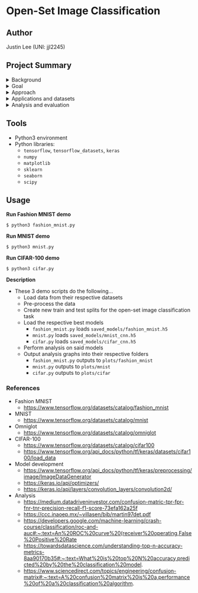 # Open-Set Image Classification

## Author

Justin Lee (UNI: jjl2245)

## Project Summary

<details><summary>Background</summary>
<p>

Classification tasks require a model to learn how to take an input and assign it a label. Most classification tasks are closed-set classification tasks; in other words, the model assumes that the test data contains the same set of labels as the train data. The major shortcoming of this approach is real-world applicability: in many real-world problems, we may never be able to foresee and exhaust all possible classes during training. Open-set classifiers, on the other hand, acknowledge an incomplete knowledge of the label space and are classifiers that can reject the input and label it as “unknown” rather than assigning it an incorrect label. 

</p>
</details>

<details><summary>Goal</summary>
<p>

- Tackle the open-set image classification problem by building open-set image classification models that can not only accurately classify images from known classes, but also accurately reject images from unknown classes. 

</p>
</details>

<details><summary>Approach</summary>
<p>

- The methodology implemented and tested in this project is to first build a neural net to classify the known classes with a softmax output as its final layer. Then, use a constant confidence threshold function to either accept the prediction or reject it and output “unknown.” The way the threshold function works would be to look at the softmax output, and if none of the labels have confidence greater or equal to the threshold, reject the prediction and label it as “unknown.”

</p>
</details>

<details><summary>Applications and datasets</summary>
<p>

- In this project, I implemented the above approach and analyzde the feasibility and performance of the approach in 3 different applications:
    - Application 1: Clothing image classification
        - Fashion MNIST dataset contains 28x28 grayscale images of fashion items coming from 10 classes. To turn this into an open-set image classification problem, 5 of the classes will be left out during training and designated as “unknown.” The model will see the other 5 classes during training. 
    - Application 2: Handwritten characters classification
        - MNIST dataset contains 28x28 grayscale images of handwritten digits coming from 10 classes. To turn this into an open-set image classification problem, the model will be trained on the 10 MNIST classes. The “unknown” classes will come from the Omniglot dataset which contains handwritten characters from 1623 classes.
    - Application 3: Real-world color image classification
        - CIFAR-100 dataset contains 32x32 color images of various real-world objects such as flowers, cars, furniture, etc. and contains examples from 100 classes. To turn this into an open-set image classification problem, 50 of the classes will be the “unknown” classes and the model will see the other 50 classes during training. 

</p>
</details>

<details><summary>Analysis and evaluation</summary>
<p>

- An important part of this project was evaluating the performance of my models and efficacy of my approach for open-set image classification. Analysis was done as follows:
    - First, I measured accuracy when distinguishing between known and unknown classes for various threshold values used by the threshold function. This boils down to a binary classification problem: given an input, did the model correctly classify it as known/unknown? When analyzing this as a binary classification problem, I computed True positive rate, True negative rate, False positive rate, False negative rate for various thresholds. With these, I also plotted an ROC curve and DET curve to succinctly describe the aforementioned rates for various thresholds used by the threshold function. 
    - Second, it is important to measure known-class identification accuracy: for the inputs correctly labeled as one of the “known” classes, did it label it as the correct “known” class? I produced a confusion matrix here, which shows which classes were confused easily with each other. 
    - Finally, I measured top-N accuracy for known-class identification accuracy. For example, top-3 accuracy is the accuracy of the model where the true class label matches the model’s top 3 predictions. I was able to see for which N (if any), the models reach 100% top-N accuracy. 
 
</p>
</details>


## Tools

- Python3 environment
- Python libraries: 
    - ```tensorflow```, ```tensorflow_datasets```, ```keras```
    - ```numpy```
    - ```matplotlib```
    - ```sklearn```
    - ```seaborn```
    - ```scipy```

## Usage
**Run Fashion MNIST demo**

```
$ python3 fashion_mnist.py
```

**Run MNIST demo**

```
$ python3 mnist.py
```

**Run CIFAR-100 demo**

```
$ python3 cifar.py
```

**Description**

- These 3 demo scripts do the following...
    - Load data from their respective datasets
    - Pre-process the data
    - Create new train and test splits for the open-set image classification task
    - Load the respective best models
        - ```fashion_mnist.py``` loads ```saved_models/fashion_mnist.h5```
        - ```mnist.py``` loads ```saved_models/mnist_cnn.h5```
        - ```cifar.py``` loads ```saved_models/cifar_cnn.h5```
    - Perform analysis on said models
    - Output analysis graphs into their respective folders
        - ```fashion_mnist.py``` outputs to ```plots/fashion_mnist```
        - ```mnist.py``` outputs to ```plots/mnist```
        - ```cifar.py``` outputs to ```plots/cifar```

### References

- Fashion MNIST
    - https://www.tensorflow.org/datasets/catalog/fashion_mnist
- MNIST
    - https://www.tensorflow.org/datasets/catalog/mnist
- Omniglot
    - https://www.tensorflow.org/datasets/catalog/omniglot
- CIFAR-100
    - https://www.tensorflow.org/datasets/catalog/cifar100
    - https://www.tensorflow.org/api_docs/python/tf/keras/datasets/cifar100/load_data
- Model development
    - https://www.tensorflow.org/api_docs/python/tf/keras/preprocessing/image/ImageDataGenerator
    - https://keras.io/api/optimizers/
    - https://keras.io/api/layers/convolution_layers/convolution2d/
- Analysis
    - https://medium.datadriveninvestor.com/confusion-matric-tpr-fpr-fnr-tnr-precision-recall-f1-score-73efa162a25f
    - https://ccc.inaoep.mx/~villasen/bib/martin97det.pdf
    - https://developers.google.com/machine-learning/crash-course/classification/roc-and-auc#:~:text=An%20ROC%20curve%20(receiver%20operating,False%20Positive%20Rate
    - https://towardsdatascience.com/understanding-top-n-accuracy-metrics-8aa90170b35#:~:text=What%20is%20top%20N%20accuracy,predicted%20by%20the%20classification%20model.
    - https://www.sciencedirect.com/topics/engineering/confusion-matrix#:~:text=A%20confusion%20matrix%20is%20a,performance%20of%20a%20classification%20algorithm.